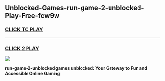 
## Unblocked-Games-run-game-2-unblocked-Play-Free-fcw9w
<h3>
<a href="https://premium76.site?title=run-game-2-unblocked&ref=22A">CLICK TO PLAY</a></h3>
<hr>

<h3>
<a href="https://premium76.site?title=run-game-2-unblocked&ref=22A">CLICK 2 PLAY</a>
  
</h3>

<a href="https://premium76.site?title=run-game-2-unblocked&ref=22A"><img src="https://clearcache.store/games.png"></a>


**run-game-2-unblocked games unblocked: Your Gateway to Fun and Accessible Online Gaming**
